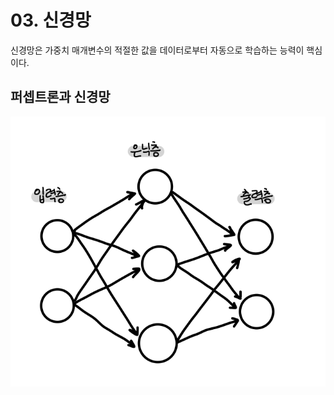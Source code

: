 # 03. 신경망

신경망은 가중치 매개변수의 적절한 값을 데이터로부터 자동으로 학습하는 능력이 핵심이다.



## 퍼셉트론과 신경망
![신경망의 예](./img/01.png)


